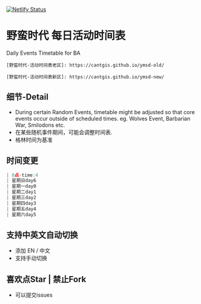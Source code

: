 [![Netlify Status](https://api.netlify.com/api/v1/badges/96a070ec-1eef-4009-9562-c009aa2da4dd/deploy-status)](https://app.netlify.com/sites/ymsd-new/deploys)

# 野蛮时代 每日活动时间表
Daily Events Timetable for BA
``` 
[野蛮时代-活动时间表老区]: https://cantgis.github.io/ymsd-old/

[野蛮时代-活动时间表新区]: https://cantgis.github.io/ymsd-new/
```

## 细节-Detail
* During certain Random Events, timetable might be adjusted so that core events occur outside of scheduled times. eg. Wolves Event, Barbarian War, Smilodons etc.
* 在某些随机事件期间，可能会调整时间表.
* 格林时间为基准

## 时间变更
```javascript
| 0点-time:4
| 星期日day6
| 星期一day0
| 星期二day1
| 星期三day2
| 星期四day3
| 星期五day4
| 星期六day5  
```
## 支持中英文自动切换
* 添加 EN / 中文
* 支持手动切换

## 喜欢点Star | 禁止Fork

* 可以提交issues